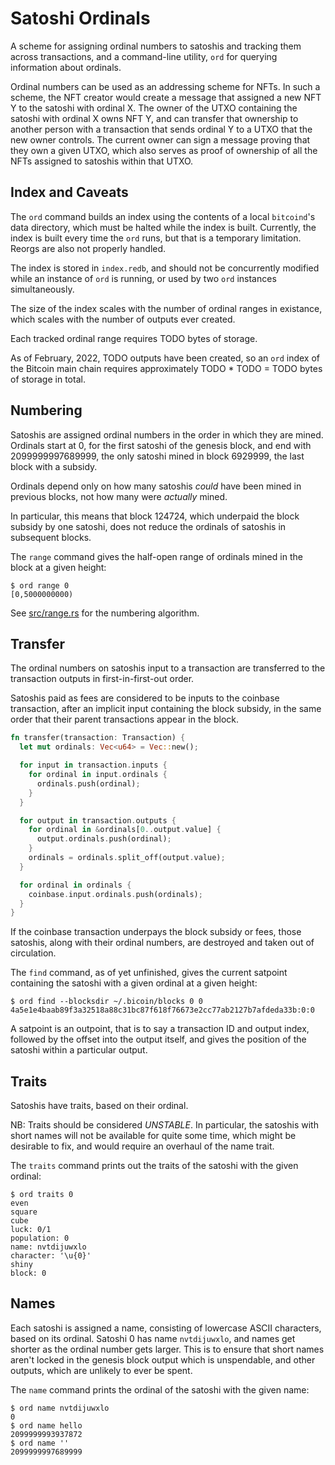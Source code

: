 # Satoshi Ordinals

A scheme for assigning ordinal numbers to satoshis and tracking them across
transactions, and a command-line utility, `ord` for querying information about
ordinals.

Ordinal numbers can be used as an addressing scheme for NFTs. In such a scheme,
the NFT creator would create a message that assigned a new NFT Y to the satoshi
with ordinal X. The owner of the UTXO containing the satoshi with ordinal X
owns NFT Y, and can transfer that ownership to another person with a
transaction that sends ordinal Y to a UTXO that the new owner controls. The
current owner can sign a message proving that they own a given UTXO, which also
serves as proof of ownership of all the NFTs assigned to satoshis within that
UTXO.

## Index and Caveats

The `ord` command builds an index using the contents of a local `bitcoind`'s
data directory, which must be halted while the index is built. Currently, the
index is built every time the `ord` runs, but that is a temporary limitation.
Reorgs are also not properly handled.

The index is stored in `index.redb`, and should not be concurrently modified
while an instance of `ord` is running, or used by two `ord` instances
simultaneously.

The size of the index scales with the number of ordinal ranges in existance,
which scales with the number of outputs ever created.

Each tracked ordinal range requires TODO bytes of storage.

As of February, 2022, TODO outputs have been created, so an `ord` index of the
Bitcoin main chain requires approximately TODO * TODO = TODO bytes of storage
in total.

## Numbering

Satoshis are assigned ordinal numbers in the order in which they are mined.
Ordinals start at 0, for the first satoshi of the genesis block, and end with
2099999997689999, the only satoshi mined in block 6929999, the last block with
a subsidy.

Ordinals depend only on how many satoshis *could* have been mined in previous
blocks, not how many were *actually* mined.

In particular, this means that block 124724, which underpaid the block subsidy
by one satoshi, does not reduce the ordinals of satoshis in subsequent blocks.

The `range` command gives the half-open range of ordinals mined in the block at
a given height:

```
$ ord range 0
[0,5000000000)
```

See [src/range.rs](src/range.rs) for the numbering algorithm.

## Transfer

The ordinal numbers on satoshis input to a transaction are transferred to the
transaction outputs in first-in-first-out order.

Satoshis paid as fees are considered to be inputs to the coinbase transaction,
after an implicit input containing the block subsidy, in the same order that
their parent transactions appear in the block.

```rust
fn transfer(transaction: Transaction) {
  let mut ordinals: Vec<u64> = Vec::new();

  for input in transaction.inputs {
    for ordinal in input.ordinals {
      ordinals.push(ordinal);
    }
  }

  for output in transaction.outputs {
    for ordinal in &ordinals[0..output.value] {
      output.ordinals.push(ordinal);
    }
    ordinals = ordinals.split_off(output.value);
  }

  for ordinal in ordinals {
    coinbase.input.ordinals.push(ordinals);
  }
}
```

If the coinbase transaction underpays the block subsidy or fees, those
satoshis, along with their ordinal numbers, are destroyed and taken out of
circulation.

The `find` command, as of yet unfinished, gives the current satpoint containing
the satoshi with a given ordinal at a given height:

```
$ ord find --blocksdir ~/.bicoin/blocks 0 0
4a5e1e4baab89f3a32518a88c31bc87f618f76673e2cc77ab2127b7afdeda33b:0:0
```

A satpoint is an outpoint, that is to say a transaction ID and output index,
followed by the offset into the output itself, and gives the position of the
satoshi within a particular output.

## Traits

Satoshis have traits, based on their ordinal.

NB: Traits should be considered *UNSTABLE*. In particular, the satoshis with
short names will not be available for quite some time, which might be desirable
to fix, and would require an overhaul of the name trait.

The `traits` command prints out the traits of the satoshi with the given
ordinal:

```
$ ord traits 0
even
square
cube
luck: 0/1
population: 0
name: nvtdijuwxlo
character: '\u{0}'
shiny
block: 0
```

## Names

Each satoshi is assigned a name, consisting of lowercase ASCII characters,
based on its ordinal. Satoshi 0 has name `nvtdijuwxlo`, and names get shorter
as the ordinal number gets larger. This is to ensure that short names aren't
locked in the genesis block output which is unspendable, and other outputs,
which are unlikely to ever be spent.

The `name` command prints the ordinal of the satoshi with the given name:

```
$ ord name nvtdijuwxlo
0
$ ord name hello
2099999993937872
$ ord name ''
2099999997689999
```

